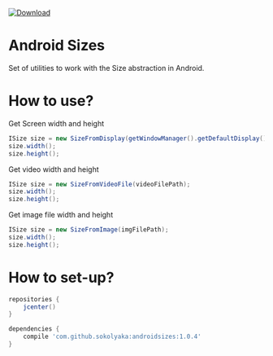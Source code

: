 [ ![Download](https://api.bintray.com/packages/sokolyaka/maven/androidsizes/images/download.svg) ](https://bintray.com/sokolyaka/maven/androidsizes/_latestVersion)
# Android Sizes
Set of utilities to work with the Size abstraction in Android.

# How to use?
Get Screen width and height
```java
ISize size = new SizeFromDisplay(getWindowManager().getDefaultDisplay());
size.width();
size.height();
```
Get video width and height
```java
ISize size = new SizeFromVideoFile(videoFilePath);
size.width();
size.height();
```
Get image file width and height
```java
ISize size = new SizeFromImage(imgFilePath);
size.width();
size.height();
```
# How to set-up?
```gradle
repositories {
    jcenter()
}
```

```gradle
dependencies {
    compile 'com.github.sokolyaka:androidsizes:1.0.4'
}
```
